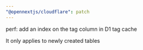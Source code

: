 ```yaml
---
"@opennextjs/cloudflare": patch
---
```


perf: add an index on the tag column in D1 tag cache

It only applies to newly created tables
